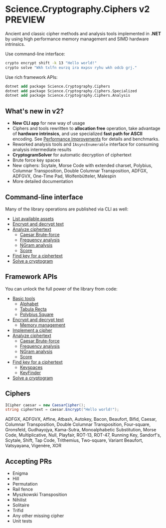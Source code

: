 ﻿# Science.Cryptography.Ciphers v2 PREVIEW
Ancient and classic cipher methods and analysis tools implemented in **.NET** by using high performance memory management and SIMD hardware intrinsics.

Use command-line interface:

```sh
crypto encrypt shift -k 13 "Hello world!"
crypto solve "Wkh txlfn eurzq ira mxpsv ryhu wkh odcb grj."
```

Use rich framework APIs:

```ps
dotnet add package Science.Cryptography.Ciphers
dotnet add package Science.Cryptography.Ciphers.Specialized
dotnet add package Science.Cryptography.Ciphers.Analysis
```

## What's new in v2?
- **New CLI app** for new way of usage
- Ciphers and tools rewritten to **allocation free** operation, take advantage of **hardware intrinsics**, and use specialized **fast path for ASCII** encoding. See [Performance Improvements](docs/performance-improvements.md) for details and benchmarks.
- Reworked analysis tools and `IAsyncEnumerable` interface for consuming analysis intermediate results
- **CryptogramSolver** for automatic decryption of ciphertext
- Brute force key spaces
- New ciphers: Scytale, Morse Code with extended charset, Polybius, Columnar Transposition, Double Columnar Transposition, ADFGX, ADFGVX, One-Time Pad, Wolfenbütteler, Malespin
- More detailed documentation

## Command-line interface
Many of the library operations are published via CLI as well:

 - [List available assets](docs/cli/list.md)
 - [Encrypt and decrypt text](docs/cli/encrypt-decrypt.md)
 - [Analyze ciphertext](docs/cli/analyze.md)
	- [Caesar Brute-force](docs/cli/analyze.md#caesar-brute-force)
	- [Frequency analysis](docs/cli/analyze.md#frequency-analysis)
	- [NGram analysis](docs/cli/analyze.md#ngram-analysis)
	- [Score](docs/cli/analyze.md#score)
 - [Find key for a ciphertext](docs/cli/find-key.md)
 - [Solve a cryptogram](docs/cli/solve.md)

## Framework APIs
You can unlock the full power of the library from code:

 - [Basic tools](docs/lib/basics.md)
	- [Alphabet](docs/lib/basics.md#alphabet)
	- [Tabula Recta](docs/lib/basics.md#tabula-recta)
	- [Polybius Square](docs/lib/basics.md#polybius-square)
 - [Encrypt and decrypt text](docs/lib/encrypt-decrypt.md)
	- [Memory management](docs/lib/encrypt-decrypt.md#memory-management)
 - [Implement a cipher](docs/lib/encrypt-decrypt.md#implement-a-cipher)
 - [Analyze ciphertext](docs/lib/analyze.md)
	- [Caesar Brute-force](docs/lib/analyze.md#caesar-brute-force)
	- [Frequency analysis](docs/lib/analyze.md#frequency-analysis)
	- [NGram analysis](docs/lib/analyze.md#ngram-analysis)
	- [Score](docs/lib/analyze.md#score)
 - [Find key for a ciphertext](docs/lib/find-key.md)
    - [Keyspaces](docs/lib/find-key.md#key-spaces)
    - [KeyFinder](docs/lib/find-key.md#analysis)
 - [Solve a cryptogram](docs/lib/solve.md)

## Ciphers
```cs
ICipher caesar = new CaesarCipher();
string ciphertext = caesar.Encrypt("Hello world!");
```

ADFGX, ADFGVX, Affine, Atbash, Autokey, Bacon, Beaufort, Bifid, Caesar, Columnar Transposition, Double Columnar Transposition, Four-square, Gronsfeld, Gudhayojya, Kama-Sutra, Monoalphabetic Substitution, Morse Code, Multiplicative, Null, Playfair, ROT-13, ROT-47, Running Key, Sandorf's, Scytale, Shift, Tap Code, Trithemius, Two-square, Variant Beaufort, Vatsyayana, Vigenère, XOR

## Accepting PRs
* Enigma
* Hill
* Permutation
* Rail fence
* Myszkowski Transposition
* Nihilist
* Solitaire
* Trifid
* Any other missing cipher
* Unit tests